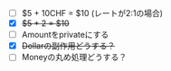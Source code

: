 - [ ] $5 + 10CHF = $10 (レートが2:1の場合)
- [x] ~~$5 * 2 = $10~~
- [ ] Amountをprivateにする
- [x] ~~Dollarの副作用どうする？~~
- [ ] Moneyの丸め処理どうする？ 